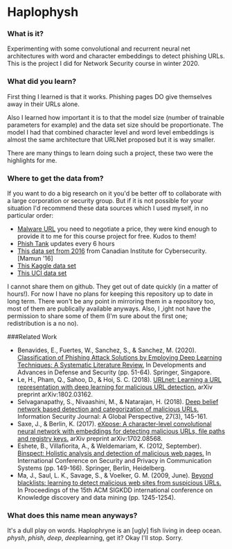 Haplophysh
==========

### What is it?
Experimenting with some convolutional and recurrent neural net architectures with word and character embeddings to 
detect phishing URLs. This is the project I did for Network Security course in winter 2020.

### What did you learn?
First thing I learned is that it works. Phishing pages DO give themselves away in their URLs alone. 

Also I learned how important it is to that the model size (number of trainable parameters for example) and the data set
size should be proportionate. The model I had that combined character level and word level embeddings is almost the same 
architecture that URLNet proposed but it is way smaller. 

There are many things to learn doing such a project, these two were the highlights for me. 

### Where to get the data from?
If you want to do a big research on it you'd be better off to collaborate with a large corporation or security group. 
But if it is not possible for your situation I'd recommend these data sources which I used myself, in no particular order:

- [Malware URL](https://www.malwareurl.com/) you need to negotiate a price, they were kind enough to provide it to me for this course project for free. Kudos to them!
- [Phish Tank](https://www.phishtank.com) updates every 6 hours
- [This data set from 2016](https://www.unb.ca/cic/datasets/url-2016.html) from Canadian Institute for Cybersecurity. [Mamun '16]
- [This Kaggle data set](https://www.kaggle.com/teseract/urldataset)
- [This UCI data set](http://archive.ics.uci.edu/ml/datasets/URL+Reputation)


I cannot share them on github. They get out of date quickly (in a matter of hours!). For now I have no plans for 
keeping this repository up to date in long term. There won't be any point in mirroring them in a repository too, most of them are publically available anyways. 
Also, I ,ight not have the permission to share some of them (I'm sure about the first one; redistribution is a no no). 


###Related Work
- Benavides, E., Fuertes, W., Sanchez, S., & Sanchez, M. (2020). [Classification of Phishing Attack Solutions by Employing Deep Learning Techniques: A Systematic Literature Review.](https://doi.org/10.1007/978-981-13-9155-2_5) In Developments and Advances in Defense and Security (pp. 51-64). Springer, Singapore.
- Le, H., Pham, Q., Sahoo, D., & Hoi, S. C. (2018). [URLnet: Learning a URL representation with deep learning for malicious URL detection.](https://arxiv.org/abs/1802.03162) arXiv preprint arXiv:1802.03162.
- Selvaganapathy, S., Nivaashini, M., & Natarajan, H. (2018). [Deep belief network based detection and categorization of malicious URLs.](https://doi.org/10.1080/19393555.2018.1456577) Information Security Journal: A Global Perspective, 27(3), 145-161.   
- Saxe, J., & Berlin, K. (2017). [eXpose: A character-level convolutional neural network with embeddings for detecting malicious URLs, file paths and registry keys.](https://arxiv.org/abs/1702.08568) arXiv preprint arXiv:1702.08568.
- Eshete, B., Villafiorita, A., & Weldemariam, K. (2012, September). [Binspect: Holistic analysis and detection of malicious web pages.](https://doi.org/10.1007/978-3-642-36883-7_10) In International Conference on Security and Privacy in Communication Systems (pp. 149-166). Springer, Berlin, Heidelberg.
- Ma, J., Saul, L. K., Savage, S., & Voelker, G. M. (2009, June). [Beyond blacklists: learning to detect malicious web sites from suspicious URLs.](https://doi.org/10.1145/1557019.1557153) In Proceedings of the 15th ACM SIGKDD international conference on Knowledge discovery and data mining (pp. 1245-1254).
  
### What does this name mean anyways?
It's a dull play on words. Haplophryne is an \[ugly\] fish living in deep ocean. *physh*, *phish*, *deep*, *deep*learning, get it? Okay I'll stop. Sorry.  
